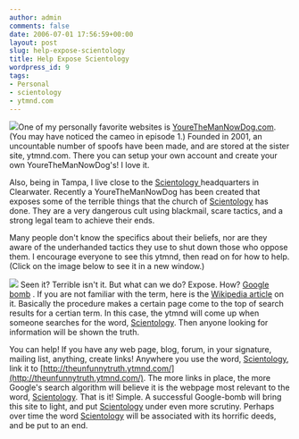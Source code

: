 ```yaml
---
author: admin
comments: false
date: 2006-07-01 17:56:59+00:00
layout: post
slug: help-expose-scientology
title: Help Expose Scientology
wordpress_id: 9
tags:
- Personal
- scientology
- ytmnd.com
---
```


![ ](http://adventuresinlinux.tv/images/sean.jpg)One of my personally favorite websites is [YoureTheManNowDog.com](http://www.yourethemannowdog.com). (You may have noticed the cameo in episode 1.) Founded in 2001, an uncountable number of spoofs have been made, and are stored at the sister site, ytmnd.com. There you can setup your own account and create your own YoureTheManNowDog's! I love it.

Also, being in Tampa, I live close to the [Scientology ](http://theunfunnytruth.ytmnd.com/)headquarters in Clearwater. Recently a YoureTheManNowDog has been created that exposes some of the terrible things that the church of [Scientology](http://theunfunnytruth.ytmnd.com/) has done. They are a very dangerous cult using blackmail, scare tactics, and a strong legal team to achieve their ends.

Many people don't know the specifics about their beliefs, nor are they aware of the underhanded tactics they use to shut down those who oppose them. I encourage everyone to see this ytmnd, then read on for how to help. (Click on the image below to see it in a new window.)

[![ ](http://www.adventuresinlinux.tv/images/unfunnytruth.jpg)](http://theunfunnytruth.ytmnd.com/)
Seen it? Terrible isn't it. But what can we do? Expose. How? [Google bomb](http://en.wikipedia.org/wiki/Google_bomb) . If you are not familiar with the term, here is the [Wikipedia article](http://en.wikipedia.org/wiki/Google_bomb) on it. Basically the procedure makes a certain page come to the top of search results for a certian term. In this case, the ytmnd will come up when someone searches for the word, [Scientology](http://theunfunnytruth.ytmnd.com/). Then anyone looking for information will be shown the truth.

You can help! If you have any web page, blog, forum, in your signature, mailing list, anything, create links! Anywhere you use the word, [Scientology](http://theunfunnytruth.ytmnd.com/), link it to [http://theunfunnytruth.ytmnd.com/](http://theunfunnytruth.ytmnd.com/). The more links in place, the more Google's search algorithm will believe it is the webpage most relevant to the word, [Scientology](http://theunfunnytruth.ytmnd.com/). That is it! Simple. A successful Google-bomb will bring this site to light, and put [Scientology](http://theunfunnytruth.ytmnd.com/) under even more scrutiny. Perhaps over time the word [Scientology](http://theunfunnytruth.ytmnd.com/) will be associated with its horrific deeds, and be put to an end.

